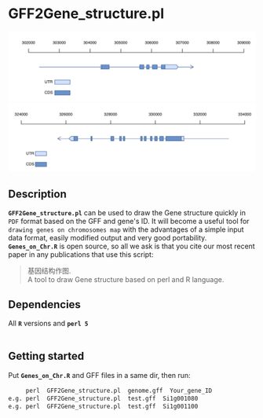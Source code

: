 # GFF2Gene_structure.pl
![+](Plot_gene-Si1g001080.png)
![-](Plot_gene-Si1g001100.png)
## Description
__`GFF2Gene_structure.pl`__ can be used to draw the Gene structure quickly in `PDF` format based on the GFF and gene's ID. It will become a useful tool for `drawing genes on chromosomes map` with the advantages of a simple input data format, easily modified output and very good portability. __`Genes_on_Chr.R`__ is open source, so all we ask is that you cite our most recent paper in any publications that use this script:</br>
> 基因结构作图.</br>
> A tool to draw Gene structure based on perl and R language.</br>


## Dependencies
All __`R`__ versions and __`perl 5`__</br></br>

## Getting started
Put __`Genes_on_Chr.R`__ and GFF files in a same dir, then run:</br>
```
     perl  GFF2Gene_structure.pl  genome.gff  Your_gene_ID
e.g. perl  GFF2Gene_structure.pl  test.gff  Si1g001080
e.g. perl  GFF2Gene_structure.pl  test.gff  Si1g001100
```
</br>

